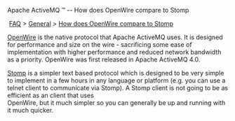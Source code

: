 Apache ActiveMQ ™ -- How does OpenWire compare to Stomp 

 [FAQ](/FAQ/index.md) > [General](../../FAQ/general.md) > [How does OpenWire compare to Stomp](../../FAQ/General/how-does-openwire-compare-to-stomp.md)


[OpenWire](../../Connectivity/Protocols/openwire.md) is the native protocol that Apache ActiveMQ uses. It is designed for performance and size on the wire - sacrificing some ease of implementation with higher performance and reduced network bandwidth as a priority. OpenWire was first released in Apache ActiveMQ 4.0.

[Stomp](../../Connectivity/Protocols/stomp.md) is a simpler text based protocol which is designed to be very simple to implement in a few hours in any language or platform (e.g. you can use a telnet client to communicate via Stomp). A Stomp client is not going to be as efficient as an client that uses  
OpenWire, but it much simpler so you can generally be up and running with it much quicker.

